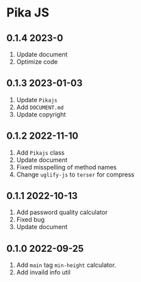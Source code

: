 # Pika JS

## 0.1.4 2023-0

1. Update document
2. Optimize code

## 0.1.3 2023-01-03

1. Update `Pikajs`
2. Add `DOCUMENT.md`
3. Update copyright

## 0.1.2 2022-11-10

1. Add `Pikajs` class
2. Update document
3. Fixed misspelling of method names
4. Change `uglify-js` to `terser` for compress

## 0.1.1 2022-10-13

1. Add password quality calculator
2. Fixed bug
3. Update document

## 0.1.0 2022-09-25

1. Add `main` tag `min-height` calculator.
2. Add invaild info util
